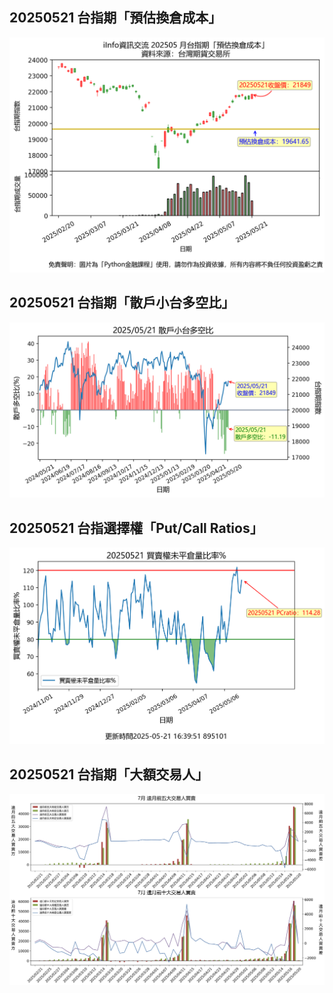 ## 20250521 台指期「預估換倉成本」
![](images/txfcost.png)

## 20250521 台指期「散戶小台多空比」
![](images/bbiri.png)

## 20250521 台指選擇權「Put/Call Ratios」
![](images/pcratio.png)

## 20250521 台指期「大額交易人」
![](images/blocktrade.png)

